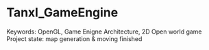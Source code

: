 # Tanxl_GameEngine
Keywords: OpenGL, Game Enigne Architecture, 2D Open world game
Project state: map generation & moving finished
